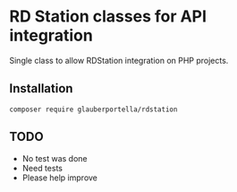 # RD Station classes for API integration

Single class to allow RDStation integration on PHP projects.

## Installation

```
composer require glauberportella/rdstation
```

## TODO

- No test was done
- Need tests
- Please help improve